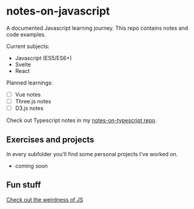 # notes-on-javascript

A documented Javascript learning journey. This repo contains notes and code examples.

Current subjects:
- Javascript (ES5/ES6+)
- Svelte
- React

Planned learnings:
- [ ] Vue notes
- [ ] Three.js notes
- [ ] D3.js notes

Check out Typescript notes in my [notes-on-typescript repo](https://github.com/fred-snyder/notes-on-typescript).

## Exercises and projects

In every subfolder you'll find some personal projects I've worked on.
- coming soon

## Fun stuff

[Check out the weirdness of JS](https://jsisweird.com/)
